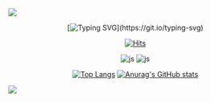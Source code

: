
<img src="https://capsule-render.vercel.app/api?type=waving&color=35e0f7&height=200&section=header&text=Welcome&fontSize=40&fontColor=ffffff" />

<div align= "center"> 

[![Typing SVG](https://readme-typing-svg.demolab.com?font=Noto+Sans&size=30&pause=1000&color=35e0f7&width=435&lines=Hello%3F+Welcome+to+my+GitHub!)](https://git.io/typing-svg)

[![Hits](https://hits.seeyoufarm.com/api/count/incr/badge.svg?url=https%3A%2F%2Fgithub.com%2FMJ-hong0372%2Fprofile_250109.git&count_bg=%2335E0F7&title_bg=%2355F5CD&icon=&icon_color=%23E7E7E7&title=hits&edge_flat=false)](https://hits.seeyoufarm.com)

![js](https://img.shields.io/badge/HTML5-E34F26?style=for-the-badge&logo=html5&logoColor=white)
![js](https://img.shields.io/badge/CSS-239120?&style=for-the-badge&logo=css3&logoColor=white)


[![Top Langs](https://github-readme-stats.vercel.app/api/top-langs/?username=MJ-hong0372)](https://github.com/MJ-hong0372/profile_250109/github-readme-stats)
[![Anurag's GitHub stats](https://github-readme-stats.vercel.app/api?username=MJ-hong0372)](https://github.com/MJ-hong0372/profile_250109/github-readme-stats)
</div>

<img src="https://capsule-render.vercel.app/api?type=waving&color=35e0f7&height=200&section=footer&text=Thank%20You&fontSize=40&fontColor=ffffff" />



